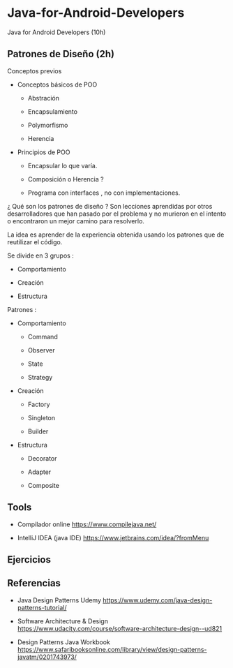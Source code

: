 # Java-for-Android-Developers
Java for Android Developers (10h)
 
 
## Patrones de Diseño (2h)

 Conceptos previos
  
  -  Conceptos básicos de POO
  
      * Abstración
      
      * Encapsulamiento
      
      * Polymorfismo
      
      * Herencia
      
   -  Principios de POO
    
       * Encapsular lo que varía. 
       
       * Composición o Herencia ?
       
       * Programa con interfaces , no con implementaciones.
  
 ¿ Qué son los patrones de diseño ?
 Son lecciones aprendidas por otros desarrolladores que han pasado por el problema y no murieron en el intento
 o encontraron un mejor camino para resolverlo.
 
 La idea es aprender de la experiencia obtenida usando los patrones que de reutilizar el código.
 
 Se divide en 3 grupos :
 
  * Comportamiento
  
  * Creación
  
  * Estructura
  
Patrones :
 
 - Comportamiento
 
   * Command
   
   * Observer
   
   * State
   
   * Strategy
   
- Creación
 
   * Factory
   
   * Singleton
   
   * Builder
   
 - Estructura
 
   * Decorator
   
   * Adapter
   
   * Composite
 
## Tools
 
 - Compilador online https://www.compilejava.net/
 
 - IntelliJ IDEA (java IDE)  https://www.jetbrains.com/idea/?fromMenu
 
 
## Ejercicios 

## Referencias

- Java Design Patterns Udemy https://www.udemy.com/java-design-patterns-tutorial/

- Software Architecture & Design https://www.udacity.com/course/software-architecture-design--ud821

- Design Patterns Java Workbook  https://www.safaribooksonline.com/library/view/design-patterns-javatm/0201743973/

